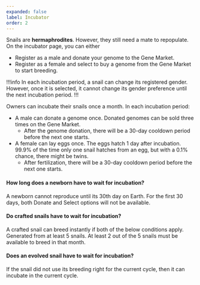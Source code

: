 ```yaml
---
expanded: false
label: Incubator
order: 2
---
```


Snails are **hermaphrodites**. However, they still need a mate to repopulate. On the incubator page, you can either
* Register as a male and donate your genome to the Gene Market.
* Register as a female and select to buy a genome from the Gene Market to start breeding.
  
!!!info
In each incubation period, a snail can change its registered gender. However, once it is selected, it cannot change its gender preference until the next incubation period.
!!!

Owners can incubate their snails once a month. In each incubation period:
* A male can donate a genome once. Donated genomes can be sold three times on the Gene Market. 
  * After the genome donation, there will be a 30-day cooldown period before the next one starts.
* A female can lay eggs once. The eggs hatch 1 day after incubation. 99.9% of the time only one snail hatches from an egg, but with a 0.1% chance, there might be twins.
    * After fertilization, there will be a 30-day cooldown period before the next one starts.


#### How long does a newborn have to wait for incubation?
A newborn cannot reproduce until its 30th day on Earth. For the first 30 days, both Donate and Select options will not be available.

#### Do crafted snails have to wait for incubation?
A crafted snail can breed instantly if both of the below conditions apply.
Generated from at least 5 snails.
At least 2 out of the 5 snails must be available to breed in that month.

#### Does an evolved snail have to wait for incubation?
If the snail did not use its breeding right for the current cycle, then it can incubate in the current cycle.